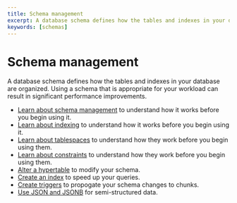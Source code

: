 ```yaml
---
title: Schema management
excerpt: A database schema defines how the tables and indexes in your database are organized
keywords: [schemas]
---
```


# Schema management
A database schema defines how the tables and indexes in your database are
organized. Using a schema that is appropriate for your workload can result in
significant performance improvements.

*   [Learn about schema management][about-schema] to understand how it works
    before you begin using it.
*   [Learn about indexing][about-indexing] to understand how it works before you
    begin using it.
*   [Learn about tablespaces][about-tablespaces] to understand how they work before
    you begin using them.
*   [Learn about constraints][about-constraints] to understand how they work before
    you begin using them.
*   [Alter a hypertable][schema-alter] to modify your schema.
*   [Create an index][schema-indexing] to speed up your queries.
*   [Create triggers][schema-triggers] to propogate your schema changes to chunks.
*   [Use JSON and JSONB][schema-json] for semi-structured data.

[about-constraints]: /timescaledb/:currentVersion:/how-to-guides/schema-management/about-constraints
[about-indexing]: /timescaledb/:currentVersion:/how-to-guides/schema-management/about-indexing
[about-schema]: /timescaledb/:currentVersion:/how-to-guides/schema-management/about-schemas
[about-tablespaces]: /timescaledb/:currentVersion:/how-to-guides/schema-management/about-tablespaces
[schema-alter]: /timescaledb/:currentVersion:/how-to-guides/schema-management/alter
[schema-indexing]: /timescaledb/:currentVersion:/how-to-guides/schema-management/indexing
[schema-json]: /timescaledb/:currentVersion:/how-to-guides/schema-management/json
[schema-triggers]: /timescaledb/:currentVersion:/how-to-guides/schema-management/triggers
